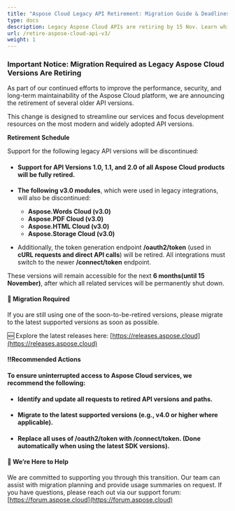 ```yaml
---
title: "Aspose Cloud Legacy API Retirement: Migration Guide & Deadlines"
type: docs
description: Legacy Aspose Cloud APIs are retiring by 15 Nov. Learn which versions are affected and how to migrate to the latest API versions for uninterrupted service.
url: /retire-aspose-cloud-api-v3/
weight: 1
---
```

### **Important Notice: Migration Required as Legacy Aspose Cloud Versions Are Retiring**

As part of our continued efforts to improve the performance, security, and long-term maintainability of the Aspose Cloud platform, we are announcing the retirement of several older API versions.

This change is designed to streamline our services and focus development resources on the most modern and widely adopted API versions.

**Retirement Schedule**

Support for the following legacy API versions will be discontinued:

* #### **Support for API Versions 1.0, 1.1, and 2.0** of all Aspose Cloud products will be fully retired.

* **The following v3.0 modules**, which were used in legacy integrations, will also be discontinued:  
  * **Aspose.Words Cloud (v3.0)**  
  * **Aspose.PDF Cloud (v3.0)**  
  * **Aspose.HTML Cloud (v3.0)**  
  * **Aspose.Storage Cloud (v3.0)**  
* Additionally, the token generation endpoint **/oauth2/token** (used in **cURL requests and direct API calls**) will be retired. All integrations must switch to the newer **/connect/token** endpoint.

These versions will remain accessible for the next **6 months(until 15 November)**, after which all related services will be permanently shut down.

#### **🔄 Migration Required**

If you are still using one of the soon-to-be-retired versions, please migrate to the latest supported versions as soon as possible.

🆕 Explore the latest releases here: [https://releases.aspose.cloud](https://releases.aspose.cloud)

#### **‼️Recommended Actions**

#### To ensure uninterrupted access to Aspose Cloud services, we recommend the following:

* #### Identify and update all requests to retired API versions and paths.

* #### Migrate to the latest supported versions (e.g., v4.0 or higher where applicable).

* #### Replace all uses of /oauth2/token with /connect/token. (Done automatically when using the latest SDK versions).

#### **🤝 We’re Here to Help**

We are committed to supporting you through this transition. Our team can assist with migration planning and provide usage summaries on request. If you have questions, please reach out via our support forum: [https://forum.aspose.cloud](https://forum.aspose.cloud)
